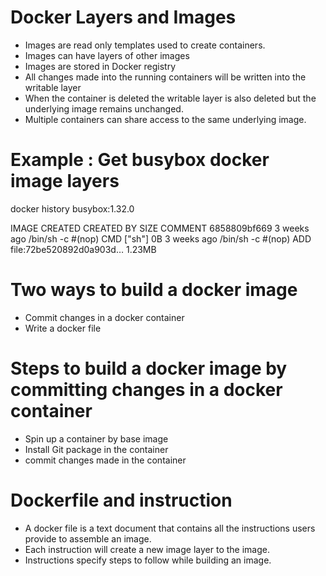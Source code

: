 
# Docker Layers and Images


 - Images are read only templates used to create containers.
 - Images can have layers of other images
 - Images are stored in Docker registry
 - All changes made into the running containers will be written into the writable layer
 - When the container is deleted the writable layer is also deleted but the underlying image remains unchanged.
 - Multiple containers can share access to the same underlying image.
 
  
 # Example : Get busybox docker image layers

docker history busybox:1.32.0

IMAGE               CREATED             CREATED BY                                      SIZE                COMMENT
6858809bf669        3 weeks ago         /bin/sh -c #(nop)  CMD ["sh"]                   0B
<missing>           3 weeks ago         /bin/sh -c #(nop) ADD file:72be520892d0a903d…   1.23MB
 
# Two ways to build a docker image
- Commit changes in a docker container
- Write a docker file


# Steps to build a docker image by committing changes in a docker container
- Spin up a container by base image
- Install Git package in the container
- commit changes made in the container

# Dockerfile and instruction
- A docker file is a text document that contains all the instructions users provide to assemble an image.
- Each instruction will create a new image layer to the image.
- Instructions specify steps to follow while building an image.


